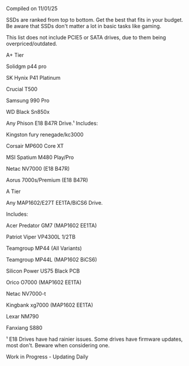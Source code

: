 Compiled on 11/01/25

SSDs are ranked from top to bottom. Get the best that fits in your budget. Be aware that SSDs don't matter a lot in basic tasks like gaming.

This list does not include PCIE5 or SATA drives, due to them being overpriced/outdated.


A+ Tier

Solidgm p44 pro

SK Hynix P41 Platinum

Crucial T500

Samsung 990 Pro

WD Black Sn850x

Any Phison E18 B47R Drive.¹ Includes:

Kingston fury renegade/kc3000

Corsair MP600 Core XT

MSI Spatium M480 Play/Pro

Netac NV7000 (E18 B47R)

Aorus 7000s/Premium (E18 B47R)

A Tier

Any MAP1602/E27T EE1TA/BiCS6 Drive. 

Includes:

Acer Predator GM7 (MAP1602 EE1TA)

Patriot Viper VP4300L 1/2TB 

Teamgroup MP44 (All Variants)

Teamgroup MP44L (MAP1602 BiCS6)

Silicon Power US75 Black PCB

Orico O7000 (MAP1602 EE1TA)

Netac NV7000-t

Kingbank xg7000 (MAP1602 EE1TA)

Lexar NM790

Fanxiang S880

¹ E18 Drives have had rainier issues. Some drives have firmware updates, most don't. Beware when considering one.

Work in Progress - Updating Daily 
